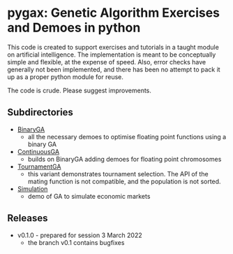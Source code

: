 # pygax: Genetic Algorithm Exercises and Demoes in python

This code is created to support exercises and tutorials in a
taught module on artificial intelligence.  The implementation 
is meant to be conceptually simple and flexible, at the expense 
of speed.  Also, error checks have generally not been implemented,
and there has been no attempt to pack it up as a proper python
module for reuse.

The code is crude.  Please suggest improvements.

## Subdirectories

+ [BinaryGA]()
    - all the necessary demoes to optimise floating point functions 
      using a binary GA
+ [ContinuousGA]()
    - builds on BinaryGA adding demoes for floating point chromosomes
+ [TournamentGA]()
    - this variant demonstrates tournament selection.  The API of the
      mating function is not compatible, and the population is not
      sorted.
+ [Simulation]()
    - demo of GA to simulate economic markets

## Releases

- v0.1.0 - prepared for session 3 March 2022
    - the branch v0.1 contains bugfixes

